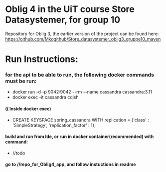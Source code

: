 # Oblig 4 in the UiT course Store Datasystemer, for group 10


Repository for Oblig 3, the earlier version of the project can be found here: https://github.com/Mkogithub/Store_datasystemer_oblig3_gruppe10_maven


# Run Instructions:
### for the api to be able to run, the following docker commands must be run:
  - docker run -d -p 9042:9042 --rm --name cassandra  cassandra:3.11
  - docker exec -it cassandra cqlsh
  #### (( Inside docker exec)
  - CREATE KEYSPACE spring_cassandra WITH replication = {'class' : 'SimpleStrategy', 'replication_factor' : 1};
  
  #### build and run from Ide, or run in docker container(recommended) with command:
  - //todo
  
  #### go to //repo_for_Oblig4_app, and follow instuctions in readme
